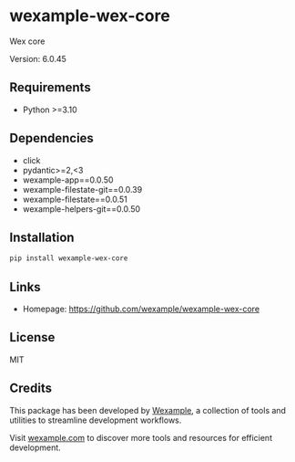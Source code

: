 # wexample-wex-core

Wex core

Version: 6.0.45

## Requirements

- Python >=3.10

## Dependencies

- click
- pydantic>=2,<3
- wexample-app==0.0.50
- wexample-filestate-git==0.0.39
- wexample-filestate==0.0.51
- wexample-helpers-git==0.0.50

## Installation

```bash
pip install wexample-wex-core
```

## Links

- Homepage: https://github.com/wexample/wexample-wex-core

## License

MIT
## Credits

This package has been developed by [Wexample](https://wexample.com), a collection of tools and utilities to streamline development workflows.

Visit [wexample.com](https://wexample.com) to discover more tools and resources for efficient development.